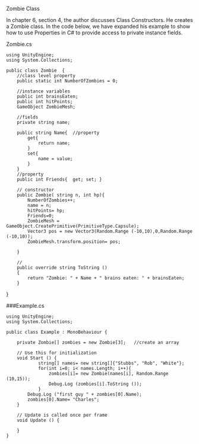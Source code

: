 Zombie Class

In chapter 6, section 4, the author discusses Class Constructors. He creates a Zombie class.  In the code below, we have expanded his example to show how to use Properties in C# to provide access to private instance fields.  

Zombie.cs
```
using UnityEngine;
using System.Collections;

public class Zombie  {
	//class level property
	public static int NumberOfZombies = 0;

	//instance variables
	public int brainsEaten;
	public int hitPoints;
	GameObject ZombieMesh;
	
	//fields
	private string name;
	
	public string Name{  //property
		get{
			return name;
		}
		set{
			name = value;
		}
	}
	//property
	public int Friends{  get; set; }
	
	// constructor
	public Zombie( string n, int hp){
		NumberOfZombies++;
		name = n;
		hitPoints= hp;
		Friends=0;
		ZombieMesh = GameObject.CreatePrimitive(PrimitiveType.Capsule);
		Vector3 pos = new Vector3(Random.Range (-10,10),0,Random.Range (-10,10));
		ZombieMesh.transform.position= pos;
		
	}
	
	//
	public override string ToString ()
	{
		return "Zombie: " + Name + " brains eaten: " + brainsEaten;
	}
```
	
}

###Example.cs
```
using UnityEngine;
using System.Collections;

public class Example : MonoBehaviour {

	private Zombie[] zombies = new Zombie[3];   //create an array 

	// Use this for initialization
	void Start () {
			string[] names= new string[]{"Stubbs", "Rob", "White"};
			for(int i=0; i< names.Length; i++){
				zombies[i]= new Zombie(names[i], Random.Range (10,15));
				Debug.Log (zombies[i].ToString ());
			}
		Debug.Log ("first guy " + zombies[0].Name);
		zombies[0].Name= "Charles";
	}
	
	// Update is called once per frame
	void Update () {
	
	}
}
```
